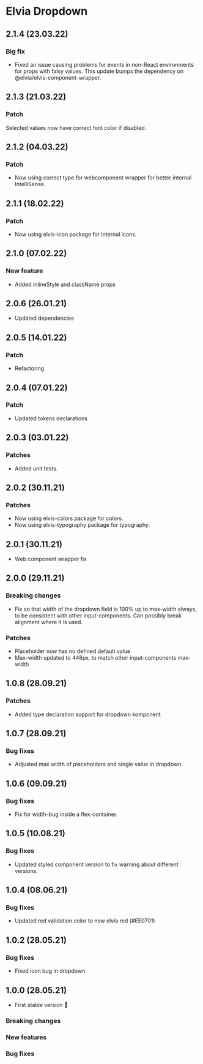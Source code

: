 # Elvia Dropdown

## 2.1.4 (23.03.22)

### Big fix

- Fixed an issue causing problems for events in non-React environments for props with falsy values. This
  update bumps the dependency on @elvia/elvis-component-wrapper.

## 2.1.3 (21.03.22)

### Patch

Selected values now have correct font color if disabled.

## 2.1.2 (04.03.22)

### Patch

- Now using correct type for webcomponent wrapper for better internal IntelliSense.

## 2.1.1 (18.02.22)

### Patch

- Now using elvis-icon package for internal icons.

## 2.1.0 (07.02.22)

### New feature

- Added inlineStyle and className props

## 2.0.6 (26.01.21)

- Updated dependencies

## 2.0.5 (14.01.22)

### Patch

- Refactoring

## 2.0.4 (07.01.22)

### Patch

- Updated tokens declarations

## 2.0.3 (03.01.22)

### Patches

- Added unit tests.

## 2.0.2 (30.11.21)

### Patches

- Now using elvis-colors package for colors.
- Now using elvis-typography package for typography.

## 2.0.1 (30.11.21)

- Web component wrapper fix

## 2.0.0 (29.11.21)

### Breaking changes

- Fix so that width of the dropdown field is 100% up to max-width always, to be consistent with other
  input-components. Can possibly break alignment where it is used.

### Patches

- Placeholder now has no defined default value
- Max-width updated to 448px, to match other input-components max-width

## 1.0.8 (28.09.21)

### Patches

- Added type declaration support for dropdown komponent

## 1.0.7 (28.09.21)

### Bug fixes

- Adjusted max width of placeholders and single value in dropdown.

## 1.0.6 (09.09.21)

### Bug fixes

- Fix for width-bug inside a flex-container.

## 1.0.5 (10.08.21)

### Bug fixes

- Updated styled component version to fix warning about different versions.

## 1.0.4 (08.06.21)

### Bug fixes

- Updated red validation color to new elvia red (#EE0701)

## 1.0.2 (28.05.21)

### Bug fixes

- Fixed icon bug in dropdown

## 1.0.0 (28.05.21)

- First stable version :tada:

### Breaking changes

### New features

### Bug fixes
